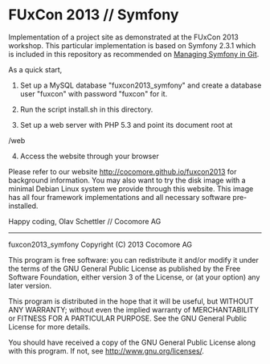 FUxCon 2013 // Symfony
======================

Implementation of a project site as demonstrated at the FUxCon 2013 workshop.
This particular implementation is based on Symfony 2.3.1 which is included in this repository
as recommended on [Managing Symfony in Git](http://symfony.com/doc/current/cookbook/workflow/new_project_git.html).

As a quick start, 

1. Set up a MySQL database "fuxcon2013_symfony" and create a database user "fuxcon" with password "fuxcon" for it.

2. Run the script install.sh in this directory. 

3. Set up a web server with PHP 5.3 and point its document root at 

  <this directory>/web

4. Access the website through your browser 

Please refer to our website http://cocomore.github.io/fuxcon2013 for background information. You may also want to try the disk image with a minimal Debian Linux system we provide through this website. This image has all four framework implementations and all necessary software pre-installed.

Happy coding,
Olav Schettler // Cocomore AG


---
fuxcon2013_symfony Copyright (C) 2013 Cocomore AG

This program is free software: you can redistribute it and/or modify
it under the terms of the GNU General Public License as published by
the Free Software Foundation, either version 3 of the License, or
(at your option) any later version.

This program is distributed in the hope that it will be useful,
but WITHOUT ANY WARRANTY; without even the implied warranty of
MERCHANTABILITY or FITNESS FOR A PARTICULAR PURPOSE.  See the
GNU General Public License for more details.

You should have received a copy of the GNU General Public License
along with this program.  If not, see <http://www.gnu.org/licenses/>.
